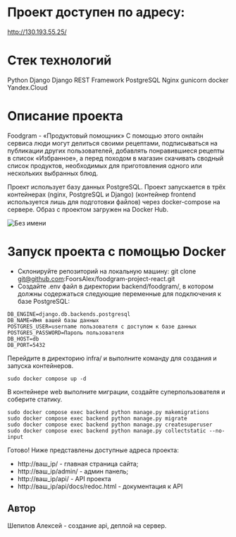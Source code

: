 # Проект доступен по адресу:
http://130.193.55.25/
# Стек технологий
Python Django Django REST Framework PostgreSQL Nginx gunicorn docker  Yandex.Cloud

# Описание проекта
Foodgram - «Продуктовый помощник»
С помощью этого онлайн сервиса люди могут делиться своими рецептами, подписываться на публикации других пользователей, добавлять понравившиеся рецепты в список «Избранное», а перед походом в магазин скачивать сводный список продуктов, необходимых для приготовления одного или нескольких выбранных блюд.

Проект использует базу данных PostgreSQL. Проект запускается в трёх контейнерах (nginx, PostgreSQL и Django) (контейнер frontend используется лишь для подготовки файлов) через docker-compose на сервере. Образ с проектом загружен на Docker Hub.

![Без имени](https://user-images.githubusercontent.com/90108557/194410037-0ef30111-9c58-42d4-9b40-7dcf58f42980.png)

# Запуск проекта с помощью Docker
- Склонируйте репозиторий на локальную машину:
git clone git@github.com:FoorsAlex/foodgram-project-react.git
- Создайте .env файл в директории backend/foodgram/, в котором должны содержаться следующие переменные для подключения к базе PostgreSQL:

```
DB_ENGINE=django.db.backends.postgresql
DB_NAME=Имя вашей базы данных
POSTGRES_USER=username пользователя с доступом к базе данных
POSTGRES_PASSWORD=Пароль пользователя
DB_HOST=db
DB_PORT=5432
```
Перейдите в директорию infra/ и выполните команду для создания и запуска контейнеров.
```
sudo docker compose up -d 
```
В контейнере web выполните миграции, создайте суперпользователя и соберите статику.
```
sudo docker compose exec backend python manage.py makemigrations
sudo docker compose exec backend python manage.py migrate
sudo docker compose exec backend python manage.py createsuperuser
sudo docker compose exec backend python manage.py collectstatic --no-input 
```
Готово! Ниже представлены доступные адреса проекта:

- http://ваш_ip/ - главная страница сайта;
- http://ваш_ip/admin/ - админ панель;
- http://ваш_ip/api/ - API проекта
- http://ваш_ip/api/docs/redoc.html - документация к API

## Автор
Шепилов Алексей - создание api, деплой на сервер.
